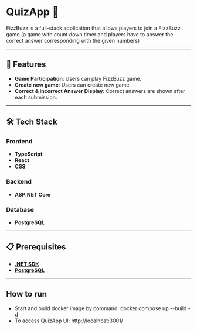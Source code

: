 # QuizApp 🎯

FizzBuzz is a full-stack application that allows players to join a FizzBuzz game (a game with count down timer and players have to answer the correct answer corresponding with the given numbers)

---

## 🚀 Features
- **Game Participation**: Users can play FizzBuzz game.
- **Create new game**: Users can create new game.
- **Correct & incorrect Answer Display**: Correct answers are shown after each submission.

---

## 🛠️ Tech Stack

### Frontend
- **TypeScript**
- **React**
- **CSS**

### Backend
- **ASP.NET Core**

### Database
- **PostgreSQL**

---

## 📋 Prerequisites

- [**.NET SDK**](https://dotnet.microsoft.com/download)
- [**PostgreSQL**](https://www.postgresql.org/download/)

---

## How to run
- Start and build docker image by command: docker compose up --build -d
- To access QuizApp UI: http://localhost:3001/
